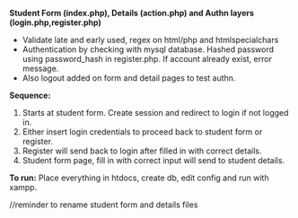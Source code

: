 **Student Form (index.php), Details (action.php) and Authn layers (login.php,register.php)**
- Validate late and early used, regex on html/php and htmlspecialchars
- Authentication by checking with mysql database. Hashed password using password_hash in register.php. If account already exist, error message.
- Also logout added on form and detail pages to test authn.

**Sequence:**
1. Starts at student form. Create session and redirect to login if not logged in. 
2. Either insert login credentials to proceed back to student form or register.
3. Register will send back to login after filled in with correct details.
4. Student form page, fill in with correct input will send to student details. 


**To run:**
Place everything in htdocs, create db, edit config and run with xampp.

//reminder to rename student form and details files
